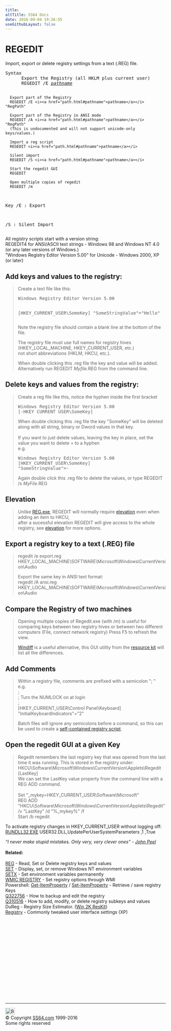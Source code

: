 ```yaml
---
title:
altTitle: SS64 Docs
date: 2016-09-04 19:26:55
useGithubLayout: false
---
```

<!-- #BeginLibraryItem "/Library/head_nt.lbi" --><!-- #EndLibraryItem --><h1>REGEDIT </h1> 
<p>Import, export or delete registry settings from a text (.REG) file.</p>
<pre>Syntax
      Export the Registry (all HKLM plus current user)
      REGEDIT /E <i><a href="path.html#pathname">pathname</a></i>

      Export part of the Registry
      REGEDIT /E <i><a href="path.html#pathname">pathname</a></i> "RegPath"

      Export part of the Registry in ANSI mode
      REGEDIT /A <i><a href="path.html#pathname">pathname</a></i> "RegPath"
      (This is undocumented and will not support unicode-only keys/values.)

      Import a reg script
      REGEDIT <i><a href="path.html#pathname">pathname</a></i>

      Silent import
      REGEDIT /S <i><a href="path.html#pathname">pathname</a></i>

      Start the regedit GUI
      REGEDIT 

      Open multiple copies of regedit
      REGEDIT /m

Key
   /E : Export 

   /S : Silent Import</pre>
<p>All registry scripts start with a version string:<br>
<span class="code">REGEDIT4</span> for ANSI/ASCII text strings - Windows 98 and Windows NT 4.0 (or any later versions of Windows.)<br>
<span class="code">"Windows Registry Editor Version 5.00"</span> for Unicode - Windows 2000,  XP (or  later) </p>
<h2>Add keys and values to the registry:</h2>
<blockquote>
<p>  Create a text file like this:</p>
<pre>Windows Registry Editor Version 5.00 

[HKEY_CURRENT_USER\SomeKey]
"SomeStringValue"="Hello"
</pre>
<p>Note the registry file should contain a blank line at the bottom of the file.</p>
<p>The registry file must use full names for registry hives (<span class="code">HKEY_LOCAL_MACHINE, HKEY_CURRENT_USER</span>, etc.) <br>
not short abbreviations (HKLM, HKCU, etc.).</p>
<p>When double clicking this .reg file the key and value will be added. <br>
Alternatively run <span class="code">REGEDIT <i>Myfile</i>.REG</span> from the command line.</p>
</blockquote>
<h2>Delete keys and values from the registry:</h2>
<blockquote>
<p>  Create a reg file like this, notice the hyphen inside the first bracket </p>
<pre>Windows Registry Editor Version 5.00 
[-HKEY_CURRENT_USER\SomeKey]  </pre>
<p>When double clicking this .reg file the key "SomeKey" will be deleted along with all string, binary or Dword values in that key.<br>
<br>If you want to just delete values, leaving the key in place, set the value you want to delete = to a hyphen<br>
e.g. </p>
<pre>Windows Registry Editor Version 5.00 
[HKEY_CURRENT_USER\SomeKey]
"SomeStringValue"=-
</pre>
<p>Again double click this .reg file to delete the values, or type <span class="code">REGEDIT /s <i>MyFile</i>.REG</span></p>
</blockquote>
<h2>Elevation</h2>
<blockquote>
<p>Unlike <a href="reg.html">REG.exe</a>, REGEDIT will normally require <a href="syntax-elevate.html">elevation</a> even when adding an item to HKCU,  <br>
after a sucessful elevation REGEDIT will give access to the whole registry, see <a href="syntax-elevate.html">elevation</a> for more options.<span class="code"><br>
</span></p>
</blockquote>
<h2>Export a registry key to a text (.REG) file</h2>
<blockquote>
<p class="code">regedit /e export.reg HKEY_LOCAL_MACHINE\SOFTWARE\Microsoft\Windows\CurrentVersion\Audio</p>
<p>Export the same key in ANSI text format<span class="code">:<br>
regedit /A ansi.reg HKEY_LOCAL_MACHINE\SOFTWARE\Microsoft\Windows\CurrentVersion\Audio</span></p>
</blockquote>
<h2>Compare the Registry of two machines</h2>
<blockquote>
<p>Opening multiple copies of Regedit.exe (with /m) is useful for comparing  keys between two registry hives or between two different computers (File, connect network registry) Press F5 to refresh the view.</p>
<p><a href="windiff.html">Windiff</a> is a useful alternative, this GUI utility from the <a href="../links/windows.html#kits">resource kit</a> will list all the differences.
</p>
</blockquote>
<h2>Add Comments</h2>
<blockquote>
<p>Within a registry file, comments are prefixed with a semicolon "; " <br>
e.g.<br>
  <span class="code">;<br>
  ; Turn the NUMLOCK on at login<br>
  ;<br>
  [HKEY_CURRENT_USER\Control Panel\Keyboard]<br>
"InitialKeyboardIndicators"="2"</span></p>
<p>Batch files will  ignore any semicolons before a command, so this can be used to create a <a href="http://www.robvanderwoude.com/regedit.php#SelfContained">self-contained registry script</a>.
</p>
</blockquote>
<h2>Open the regedit GUI at a given Key</h2>
<blockquote>
<p>Regedit remembers the last registry key that was opened from  the last time it was running. This is stored in the registry under:<br>
<span class="code">HKCU\Software\Microsoft\Windows\CurrentVersion\Applets\Regedit<br>
[LastKey]</span><br>
 We can set the <span class="code">LastKey</span> value property  from the command line
with a REG ADD command.<br>
<span class="code"><br>
Set "_mykey=HKEY_CURRENT_USER\Software\Microsoft" <br>
REG ADD "HKCU\Software\Microsoft\Windows\CurrentVersion\Applets\Regedit" /v "LastKey" /d "%_mykey%" /f <br>
Start /b regedit</span>
</p>
</blockquote>
<p>To activate registry changes in HKEY_CURRENT_USER without logging off: <br>
<span class="code"><a href="rundll32.html">RUNDLL32.EXE</a> USER32.DLL,UpdatePerUserSystemParameters ,1 ,True</span></p>
<p><i class="quote">“I never make stupid mistakes. Only very, very clever ones” -  <a href="http://www.bbc.co.uk/radio1/johnpeel/index.shtml">John Peel</a></i><br>
<br>
<b>Related:</b><br>
<br>
<a href="reg.html">REG</a> - Read, Set or Delete registry keys and values <br>
<a href="set.html">SET</a> - Display, set, or remove Windows NT environment variables <br>
<a href="setx.html"> SETX</a> - Set environment variables permanently<br>
<a href="wmic.html">WMIC REGISTRY</a> - Set registry options through WMI<br>
Powershell: <a href="../ps/get-itemproperty.html">Get-ItemProperty</a> / <a href="../ps/set-itemproperty.html">Set-ItemProperty</a> - Retrieve / save registry Keys<br>
<a href="https://support.microsoft.com/kb/322756">Q322756</a> - How to backup and edit the registry<br>
<a href="https://support.microsoft.com/kb/310516">Q310516</a> - How to add, modify, or delete registry subkeys and values<br>
DuReg - Registry Size Estimator. (<a href="../links/windows.html#kits">Win 2K ResKit</a>) <br>
<a href="syntax-reghacks.html">Registry</a> - Commonly tweaked user interface settings (XP)</p><!-- #BeginLibraryItem "/Library/foot_nt.lbi" --><p>
<!-- windows300 -->
<ins class="adsbygoogle" style="display:inline-block;width:300px;height:250px" data-ad-client="ca-pub-6140977852749469" data-ad-slot="7649547908"></ins>
<script>
(adsbygoogle = window.adsbygoogle || []).push({});
</script></p>
<hr>
<div id="bl" class="footer"><a href="regedit.html#"><img src="../images/top.png" width="30" height="22" alt="Back to the Top"></a></div>
<div id="br" class="footer, tagline">© Copyright <a href="../index.html">SS64.com</a> 1999-2016<br>
Some rights reserved</div><!-- #EndLibraryItem -->

